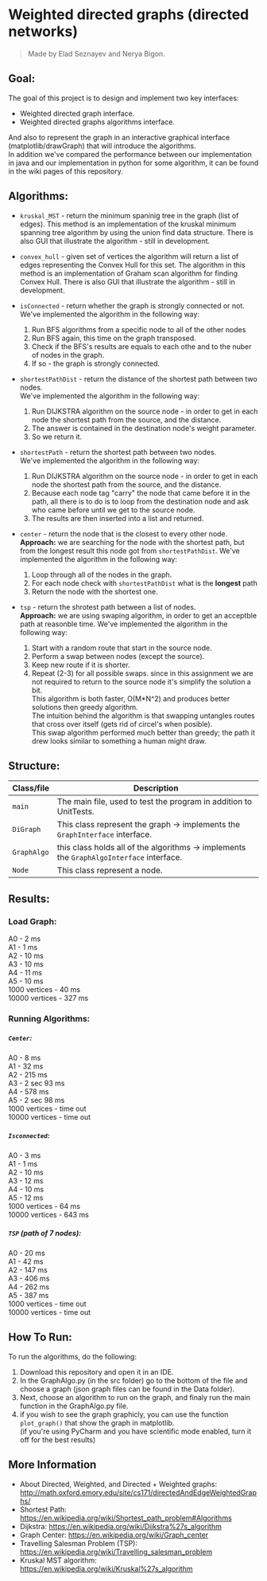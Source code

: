 # Weighted directed graphs (directed networks)

> Made by Elad Seznayev and Nerya Bigon.

## Goal:
The goal of this project is to design and implement two key interfaces:
* Weighted directed graph interface.
* Weighted directed graphs algorithms interface.  

And also to represent the graph in an interactive graphical interface (matplotlib/drawGraph) that will introduce the algorithms.  
In addition we've compared the performance between our implementation in java and our implementation in python for some algorithm, it can be found in the wiki pages of this repository.  


## Algorithms:
* `kruskal_MST` - return the minimum spaninig tree in the graph (list of edges).
This method is an implementation of the kruskal minimum spanning tree algorithm by using the union find data structure.
There is also GUI that illustrate the algorithm - still in development.

* `convex_hull` - given set of vertices the algorithm will return a list of edges representing the Convex Hull for this set.
The algorithm in this method is an implementation of Graham scan algorithm for finding Convex Hull.
There is also GUI that illustrate the algorithm - still in development.

* `isConnected` - return whether the graph is strongly connected or not.  
We've implemented the algorithm in the following way:    
  1. Run BFS algorithms from a specific node to all of the other nodes
  2. Run BFS again, this time on the graph transposed.
  3. Check if the BFS's results are equals to each othe and to the nuber of nodes in the graph.
  4. If so - the graph is strongly connected.  

* `shortestPathDist` - return the distance of the shortest path between two nodes.  
We've implemented the algorithm in the following way:    
  1. Run DIJKSTRA algorithm on the source node - in order to get in each node the shortest path from the source, and the distance. 
  2. The answer is contained in the destination node's weight parameter.
  3. So we return it.  

* `shortestPath` - return the shortest path between two nodes.  
We've implemented the algorithm in the following way:    
  1. Run DIJKSTRA algorithm on the source node - in order to get in each node the shortest path from the source, and the distance. 
  2. Because each node tag "carry" the node that came before it in the path, all there is to do is to loop from the destination node and ask who came before until we get to the source node.
  3. The results are then inserted into a list and returned.  

* `center` - return the node that is the closest to every other node.   
**Approach:** we are searching for the node with the shortest path, but from the longest result this node got from `shortestPathDist`.
We've implemented the algorithm in the following way:    
  1. Loop through all of the nodes in the graph.
  2. For each node check with `shortestPathDist` what is the **longest** path
  3. Return the node with the shortest one.  

* `tsp` - return the shrotest path between a list of nodes.   
**Approach:** we are using swaping algorithm, in order to get an acceptble path at reasonble time.
We've implemented the algorithm in the following way:    
  1. Start with a random route that start in the source node.
  2. Perform a swap between nodes (except the source).
  3. Keep new route if it is shorter.
  4. Repeat (2-3) for all possible swaps.
since in this assignment we are not required to return to the source node it's simplify the solution a bit.  
This algorithm is both faster, O(M*N^2) and produces better solutions then greedy algorithm.  
The intuition behind the algorithm is that swapping untangles routes that cross over itself (gets rid of circel's when posible).  
This swap algorithm performed much better than greedy; the path it drew looks similar to something a human might draw.

## Structure:  

Class/file | Description
----- | -----------
`main` | The main file, used to test the program in addition to UnitTests.
`DiGraph` | This class represent the graph -> implements the `GraphInterface` interface.
`GraphAlgo` | this class holds all of the algorithms -> implements the `GraphAlgoInterface` interface.
`Node` | This class represent a node.

## Results:
### Load Graph:
A0 - 2 ms  
A1 - 1 ms  
A2 - 10 ms  
A3 - 10 ms    
A4 - 11 ms  
A5 - 10 ms   
1000 vertices - 40 ms  
10000 vertices - 327 ms  
### Running Algorithms:
##### `Center`:
A0 - 8 ms  
A1 - 32 ms  
A2 - 215 ms  
A3 - 2 sec 93 ms    
A4 - 578 ms  
A5 - 2 sec 98 ms   
1000 vertices - time out     
10000 vertices - time out     
##### `Isconnected`:  
A0 - 3 ms  
A1 - 1 ms  
A2 - 10 ms  
A3 - 12 ms    
A4 - 10 ms  
A5 - 12 ms  
1000 vertices - 64 ms  
10000 vertices - 643 ms  
##### `TSP` (path of 7 nodes):
A0 - 20 ms  
A1 - 42 ms  
A2 - 147 ms  
A3 - 406 ms    
A4 - 262 ms  
A5 - 387 ms  
1000 vertices - time out  
10000 vertices - time out
  

## How To Run:
To run the algorithms, do the following:
1. Download this repository and open it in an IDE.
2. In the GraphAlgo.py (in the src folder) go to the bottom of the file and choose a graph (json graph files can be found in the Data folder).
3. Next, choose an algorithm to run on the graph, and finaly run the main function in the GraphAlgo.py file.
4. if you wish to see the graph graphicly, you can use the function `plot_graph()` that show the graph in matplotlib.  
(if you're using PyCharm and you have scientific mode enabled, turn it off for the best results)  

## More Information
- About Directed, Weighted, and Directed + Weighted graphs: http://math.oxford.emory.edu/site/cs171/directedAndEdgeWeightedGraphs/
- Shortest Path: https://en.wikipedia.org/wiki/Shortest_path_problem#Algorithms
- Dijkstra: https://en.wikipedia.org/wiki/Dijkstra%27s_algorithm
- Graph Center: https://en.wikipedia.org/wiki/Graph_center
- Travelling Salesman Problem (TSP): https://en.wikipedia.org/wiki/Travelling_salesman_problem
- Kruskal MST algorithm: https://en.wikipedia.org/wiki/Kruskal%27s_algorithm


